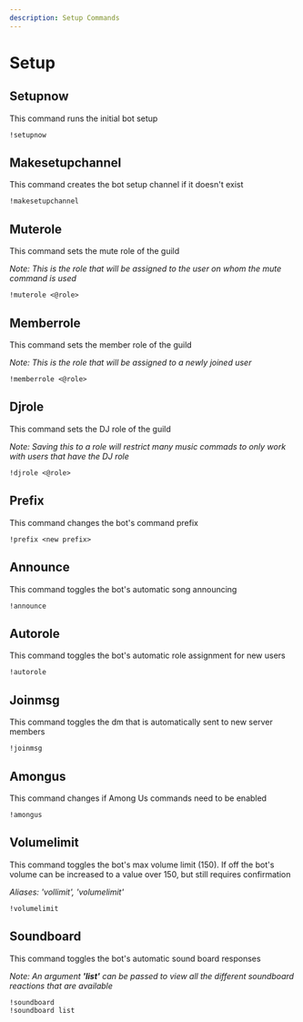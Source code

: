```yaml
---
description: Setup Commands
---
```


# Setup

## Setupnow

This command runs the initial bot setup

```text
!setupnow
```

## Makesetupchannel

This command creates the bot setup channel if it doesn't exist

```text
!makesetupchannel
```

## Muterole

This command sets the mute role of the guild

_Note: This is the role that will be assigned to the user on whom the mute command is used_

```text
!muterole <@role>
```

## Memberrole

This command sets the member role of the guild

_Note: This is the role that will be assigned to a newly joined user_

```text
!memberrole <@role>
```

## Djrole

This command sets the DJ role of the guild 

_Note: Saving this to a role will restrict many music commads to only work with users that have the DJ role_

```text
!djrole <@role>
```

## Prefix

This command changes the bot's command prefix

```text
!prefix <new prefix>
```

## Announce

This command toggles the bot's automatic song announcing

```text
!announce
```

## Autorole

This command toggles the bot's automatic role assignment for new users

```text
!autorole
```

## Joinmsg

This command toggles the dm that is automatically sent to new server members

```text
!joinmsg
```

## Amongus

This command changes if Among Us commands need to be enabled

```text
!amongus
```

## Volumelimit

This command toggles the bot's max volume limit \(150\). If off the bot's volume can be increased to a value over 150, but still requires confirmation

_Aliases: 'vollimit', 'volumelimit'_

```text
!volumelimit
```

## Soundboard

This command toggles the bot's automatic sound board responses

_Note: An argument **'list'** can be passed to view all the different soundboard reactions that are available_

```text
!soundboard
!soundboard list
```

